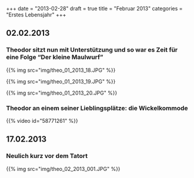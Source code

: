+++
date = "2013-02-28"
draft = true
title = "Februar 2013"
categories = "Erstes Lebensjahr"
+++

## 02.02.2013

### Theodor sitzt nun mit Unterstützung und so war es Zeit für eine Folge “Der kleine Maulwurf”

{{% img src="img/theo_01_2013_18.JPG" %}}

{{% img src="img/theo_01_2013_19.JPG" %}}

{{% img src="img/theo_01_2013_20.JPG" %}}

### Theodor an einem seiner Lieblingsplätze: die Wickelkommode

{{% video id="58771261" %}}

## 17.02.2013
### Neulich kurz vor dem Tatort

{{% img src="img/theo_02_2013_001.JPG" %}}